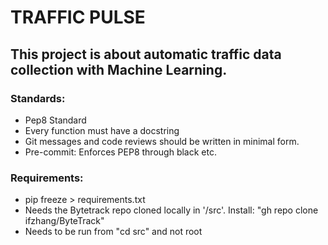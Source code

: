 # TRAFFIC PULSE

## This project is about automatic traffic data collection with Machine Learning.

### Standards:
- Pep8 Standard
- Every function must have a docstring
- Git messages and code reviews should be written in minimal form.
- Pre-commit: Enforces PEP8 through black etc.

### Requirements:
- pip freeze > requirements.txt
- Needs the Bytetrack repo cloned locally in '/src'. Install: "gh repo clone ifzhang/ByteTrack"
- Needs to be run from "cd src" and not root
